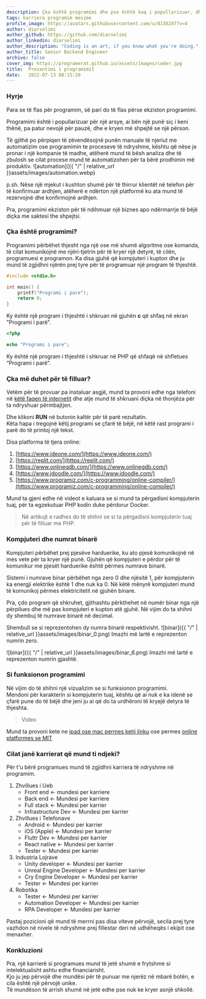 ```yaml
---
description: Çka është programimi dhe pse është kaq i popullarizuar, dhe çfar rruge duhet të marrim për tu bërë një programer.
tags: karriera programim mesime
profile_image: https://avatars.githubusercontent.com/u/8136247?v=4
author: diarselimi
author_github: https://github.com/diarselimi
author_linkedin: diarselimi
author_description: "Coding is an art, if you know what you're doing."
author_title: Senior Backend Engineer
archive: false
cover_img: https://programerat.github.io/assets/images/coder.jpg
title:  Prezantimi i programimit
date:   2022-07-13 08:15:20
---
```


### Hyrje
Para se të flas për programim, së pari do të flas përse ekziston programimi.  
  
Programimi është i popullarizuar për një arsye, ai bën një punë siç i keni thënë, pa patur nevojë për pauzë, dhe e kryen më shpejtë se një përson.

Të gjithë po përpiqen të zëvendësojnë punën manuale të njeriut me automatizim ose programimin te proceseve të ndryshme, kështu që nëse je pronar i një kompanie të madhe, atëherë mund të bësh analiza dhe të zbulosh se cilat procese mund të automatizohen për ta bërë prodhimin më produktiv.
![automation]({{ "/" | relative_url  }}assets/images/automation.webp)

p.sh. Nëse një mjekut i kushton shumë për të thirrur klientët në telefon për të konfirmuar ardhjen, atëherë e ndërton një platformë ku ata mund të rezervojnë dhe konfirmojnë ardhjen.

Pra, programimi ekziston për të ndihmuar një biznes apo ndërmarrje të bëjë diçka me saktesi the shpejtsi.

### Çka është programimi?

Programimi përbëhet thjesht nga një ose më shumë algoritme ose komanda, të cilat komunikojnë me njëri-tjetrin për të kryer një detyrë, të cilën, programuesi e programon.
Ka disa gjuhë që kompjuteri i kupton dhe ju mund të zgjidhni njërën prej tyre për të programuar një program të thjeshtë.    

```c
#include <stdio.h>

int main() {
    printf("Programi i pare");
    return 0;
}
```
Ky është një program i thjeshtë i shkruan në gjuhën **c** që shfaq në ekran "Programi i parë".   

```php
<?php

echo "Programi i pare";

```
Ky është një program i thjeshtë i shkruar në PHP që shfaqë në shfletues “Programi i parë”.

### Çka më duhet për të filluar?
Vetëm për të provuar pa instaluar asgjë, mund ta provoni edhe nga telefoni në [këtë faqen të internetit](https://www.programiz.com/c-programming/online-compiler/) dhe atje mund të shkruani diçka në thonjëza për ta ndryshuar përmbajtjen. 
   
Dhe klikoni **RUN** në butonin kaltër për të parë rezultatin.   
Këta hapa i tregojnë këtij programi se çfarë të bëjë, në këtë rast programi i parë do të printoj një tekst.  

Disa platforma të tjera online:
1.	[https://www.ideone.com/](https://www.ideone.com/)
2.	[https://replit.com/](https://replit.com/)
3.	[https://www.onlinegdb.com/](https://www.onlinegdb.com/)
4.	[https://www.jdoodle.com/](https://www.jdoodle.com/)
5.	[https://www.programiz.com/c-programming/online-compiler/](https://www.programiz.com/c-programming/online-compiler/)

Mund ta gjeni edhe në videot e kaluara se si mund ta përgadisni kompjuterin tuaj, për ta egzekutuar PHP kodin duke përdorur Docker.   

> Në artikujt e radhes do të shihni se si ta përgadisni kompjuterin tuaj për të filluar me PHP.


### Kompjuteri dhe numrat binarë

Kompjuteri përbëhet prej pjesëve harduerike, ku ato pjesë komunikojnë në mes vete për ta kryer një punë.
Gjuhën që kompjuteri e përdor për të komunikur me pjesët harduerike është përmes numrave binarë.

Sistemi i numrave binar përbëhet nga zero 0 dhe njësitë 1, për kompjuterin ka energji elektrike është 1 dhe nuk ka 0.
Në këtë mënyrë kompjuteri mund të komunikoj përmes elektricitetit në gjuhën binare.

Pra, çdo program që shkruhet, gjithashtu përkthehet në numër binar nga një përpilues dhe më pas kompjuteri e kupton atë gjuhë.
Në vijim do ta shihni dy shembuj të numrave binarë në decimal.

Shembull se si reprezentohen dy numra binarë respektivisht.
![binar]({{ "/" | relative_url  }}assets/images/binar_0.png)
Imazhi më lartë e reprezenton numrin zero.

![binar]({{ "/" | relative_url  }}assets/images/binar_6.png)
Imazhi më lartë e reprezenton numrin gjashtë.

### Si funksionon programimi
Në vijim do të shihni një vizualizim se si funksionon programimi.   
Mendoni për karakterin si kompjuterin tuaj, kështu që ai nuk e ka idenë se çfarë pune do të bëjë dhe jeni ju ai që do ta urdhëroni të kryejë detyra të thjeshta.

> Video

Mund ta provoni kete ne [ipad ose mac permes ketij linku](https://apps.apple.com/de/app/id1496833156) ose permes [online platformes se MIT](https://scratch.mit.edu/projects/editor/?tutorial=getStarted)


### Cilat janë karrierat që mund ti ndjeki?
Për t'u bërë programues mund të zgjidhni karriera të ndryshme në programim.

1. Zhvillues i Ueb
	- Front end <- mundesi per karriere
	- Back end <- Mundesi per karriere
	- Full stack <- Mundesi per karrier
	- Infrastructure Dev <- Mundesi per karrier
2. Zhvillues i Telefonave
	- Android <- Mundesi per karrier
	- iOS (Apple) <- Mundesi per karrier
    - Fluttr Dev <- Mundesi per karrier
    - React native <- Mundesi per karrier
    - Tester <- Mundesi per karrier
3. Industria Lojrave 
    - Unity developer <- Mundesi per karrier
    - Unreal Engine Developer <- Mundesi per karrier
    - Cry Engine Developer <- Mundesi per karrier
    - Tester <- Mundesi per karrier
4. Robotika
    - Tester <- Mundesi per karrier
    - Automation Developer <- Mundesi per karrier
    - RPA Developer <- Mundesi per karrier

Pastaj pozicioni që mund të merrni pas disa viteve përvojë, secila prej tyre vazhdon në nivele të ndryshme prej fillestar deri në udhëheqës i ekipit ose menaxher.   

### Konkluzioni
Pra, një karrierë si programues mund të jetë shumë e frytshme si intelektualisht ashtu edhe financiarisht.   
Kjo ju jep përvojë dhe mundësi për të punuar me njerëz në mbarë botën, e cila është një përvojë unike.   
Të mundëson të arrish shumë në jetë edhe pse nuk ke kryer asnjë shkollë.   
